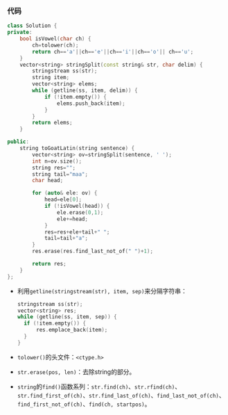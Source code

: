 ### 代码

```c++
class Solution {
private:
    bool isVowel(char ch) {
        ch=tolower(ch);
        return ch=='a'||ch=='e'||ch=='i'||ch=='o'|| ch=='u';
    }
    vector<string> stringSplit(const string& str, char delim) {
        stringstream ss(str);
        string item;
        vector<string> elems;
        while (getline(ss, item, delim)) {
            if (!item.empty()) {
                elems.push_back(item);
            }
        }
        return elems;
    }

public:
    string toGoatLatin(string sentence) {
        vector<string> ov=stringSplit(sentence, ' ');
        int n=ov.size();
        string res="";
        string tail="maa";
        char head;

        for (auto& ele: ov) {
            head=ele[0];
            if (!isVowel(head)) {
                ele.erase(0,1);
                ele+=head;
            }
            res=res+ele+tail+" ";
            tail=tail+"a";
        }
        res.erase(res.find_last_not_of(" ")+1);

        return res;
    }
};
```

- 利用`getline(stringstream(str), item, sep)`来分隔字符串：

  ```c++
  stringstream ss(str);
  vector<string> res;
  while (getline(ss, item, sep)) {
  	if (!item.empty()) {
  		res.emplace_back(item);
  	}
  }
  ```

- `tolower()`的头文件：`<ctype.h>`

- `str.erase(pos, len)`：去除string的部分。

- `string`的`find()`函数系列：`str.find(ch)`、`str.rfind(ch)`、`str.find_first_of(ch)`、`str.find_last_of(ch)`、`find_last_not_of(ch)`、`find_first_not_of(ch)`、`find(ch, startpos)`。

